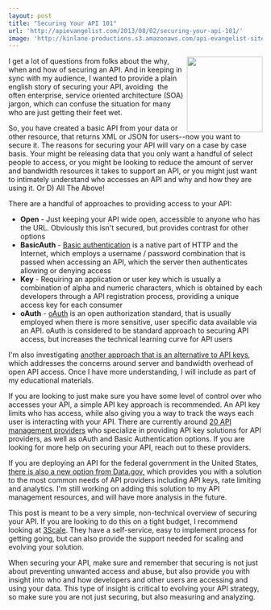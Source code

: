 ```yaml
---
layout: post
title: "Securing Your API 101"
url: 'http://apievangelist.com/2013/08/02/securing-your-api-101/'
image: 'http://kinlane-productions.s3.amazonaws.com/api-evangelist-site/blog/bw-padlock.png'
---
```


<img class="c1" src="https://s3.amazonaws.com/kinlane-productions/bw-icons/bw-padlock.png" alt="" width="150" align="right" />

I get a lot of questions from folks about the why, when and how of securing an API. And in keeping in sync with my audience, I wanted to provide a plain english story of securing your API, avoiding  the often enterprise, service oriented architecture (SOA) jargon, which can confuse the situation for many who are just getting their feet wet.

So, you have created a basic API from your data or other resource, that returns XML or JSON for users--now you want to secure it. The reasons for securing your API will vary on a case by case basis. Your might be releasing data that you only want a handful of select people to access, or you might be looking to reduce the amount of server and bandwidth resources it takes to support an API, or you might just want to intimately understand who accesses an API and why and how they are using it. Or D) All The Above!

There are a handful of approaches to providing access to your API:

  * **Open** \- Just keeping your API wide open, accessible to anyone who has the URL. Obviously this isn't secured, but provides contrast for other options
  * **BasicAuth** \- [Basic authentication][1] is a native part of HTTP and the Internet, which employs a username / password combination that is passed when accessing an API, which the server then authenticates allowing or denying access
  * **Key** \- Requiring an application or user key which is usually a combination of alpha and numeric characters, which is obtained by each developers through a API registration process, providing a unique access key for each consumer
  * **oAuth** \- [oAuth][2] is an open authorization standard, that is usually employed when there is more sensitive, user specific data available via an API. oAuth is considered to be standard approach to securing API access, but increases the technical learning curve for API users

I'm also investigating [another approach that is an alternative to API keys][3], which addresses the concerns around server and bandwidth overhead of open API access. Once I have more understanding, I will include as part of my educational materials.

If you are looking to just make sure you have some level of control over who accesses your API, a simple API key approach is recommended. An API key limits who has access, while also giving you a way to track the ways each user is interacting with your API. There are currently around [20 API management providers][4] who specialize in providing API key solutions for API providers, as well as oAuth and Basic Authentication options. If you are looking for more help on securing your API, reach out to these providers.

If you are deploying an API for the federal government in the United States, [there is also a new option from Data.gov,][5] which provides you with a solution to the most common needs of API providers including API keys, rate limiting and analytics. I'm still working on adding this solution to my API management resources, and will have more analysis in the future.

This post is meant to be a very simple, non-technical overview of securing your API. If you are looking to do this on a tight budget, I recommend looking at [3Scale][6]. They have a self-service, easy to implement process for getting going, but can also provide the support needed for scaling and evolving your solution.

When securing your API, make sure and remember that securing is not just about preventing unwanted access and abuse, but also provide you with insight into who and how developers and other users are accessing and using your data. This type of insight is critical to evolving your API strategy, so make sure you are not just securing, but also measuring and analyzing.

   [1]: http://en.wikipedia.org/wiki/Basic_access_authentication
   [2]: http://en.wikipedia.org/wiki/OAuth
   [3]: http://www.jamesward.com/2013/07/29/an-alternative-to-required-api-keys
   [4]: http://management.apievangelist.com/companies.html (20 API management providers)
   [5]: http://api.data.gov/about/
   [6]: http://3scale.net (3Scale)
